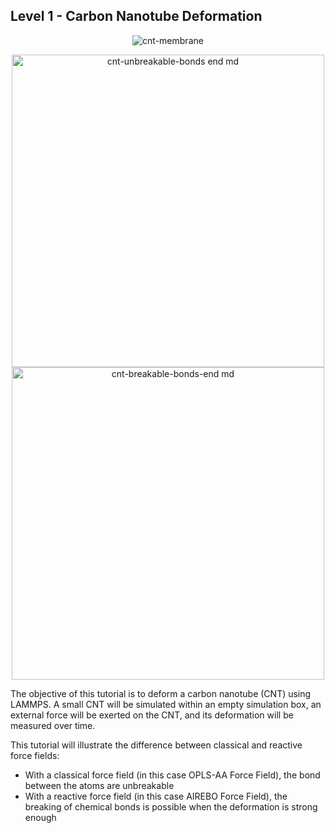 ## Level 1 - Carbon Nanotube Deformation

<p align="center">
  <img src="https://github.com/c-vandenberg/lammps-tutorials/assets/60201356/ea6277cb-2d37-4ccf-8c48-1b6ba812d904" alt="cnt-membrane" width="" />
</p>

<p align="center">
  <img src="https://github.com/c-vandenberg/lammps-tutorials/assets/60201356/54201568-22cb-4021-96c0-e3fba125e62b" alt="cnt-unbreakable-bonds end md" width="500" />
  <img src="https://github.com/c-vandenberg/lammps-tutorials/assets/60201356/1a38a1ca-9d88-47aa-82c9-3bb6225924c5" alt="cnt-breakable-bonds-end md" width="500" />
</p>

The objective of this tutorial is to deform a carbon nanotube (CNT) using LAMMPS. A small CNT will be simulated within an empty simulation box, an external force will be exerted on the CNT, and its deformation will be measured over time.

This tutorial will illustrate the difference between classical and reactive force fields:
* With a classical force field (in this case OPLS-AA Force Field), the bond between the atoms are unbreakable
* With a reactive force field (in this case AIREBO Force Field), the breaking of chemical bonds is possible when the deformation is strong enough
